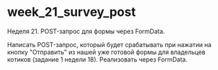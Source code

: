 # week_21_survey_post
Неделя 21. POST-запрос для формы через FormData.

Написать POST-запрос, который будет срабатывать при нажатии на кнопку "Отправить" из нашей уже готовой формы для владельцев котиков (задание 1 недели 18). Реализовать через FormData.
